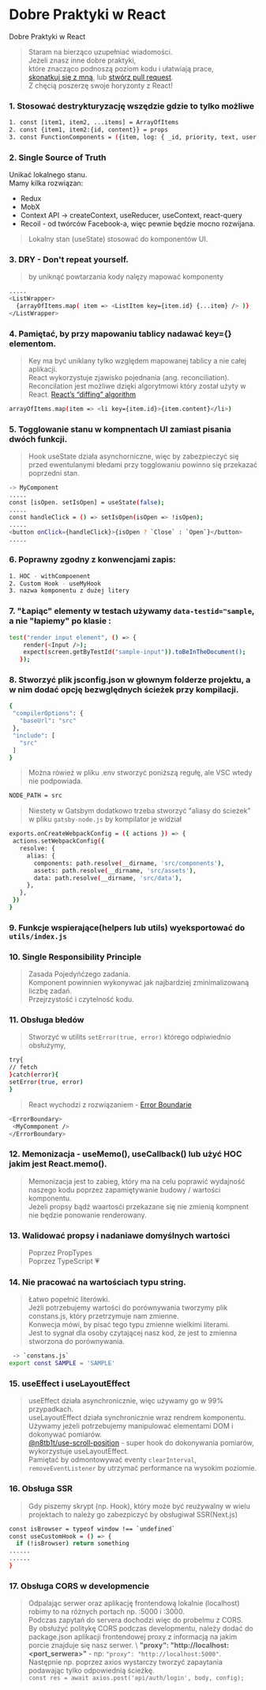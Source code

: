 # Dobre Praktyki w React

Dobre Praktyki w React

> Staram na bierząco uzupełniać wiadomości.\
> Jeżeli znasz inne dobre praktyki,\
> które znacząco podnoszą poziom kodu i ułatwiają prace, \
> [skonatkuj się z mną], lub [stwórz pull request].\
> Z chęcią poszerzę swoje horyzonty z React!

### 1. Stosować destrykturyzację wszędzie gdzie to tylko możliwe

```bash
1. const [item1, item2, ...items] = ArrayOfItems
2. const {item1, item2:{id, content}} = props
3. const FunctionComponents = ({item, log: { _id, priority, text, user, created }}) => {...........});
```

### 2. Single Source of Truth 
Unikać lokalnego stanu.\
Mamy kilka rozwiązan:
- Redux 
- MobX 
- Context API -> createContext, useReducer, useContext, react-query
- Recoil - od twórców Facebook-a, więc pewnie będzie mocno rozwijana.

> Lokalny stan (useState) stosować do komponentów UI.

### 3. DRY - Don't repeat yourself.

> by uniknąć powtarzania kody nalęzy mapować komponenty

```bash
.....
<ListWrapper>
  {arrayOfItems.map( item => <ListItem key={item.id} {...item} /> )}
</ListWrapper>
```

### 4. Pamiętać, by przy mapowaniu tablicy nadawać key={} elementom.

> Key ma być uniklany tylko względem mapowanej tablicy a nie całej aplikacji.\
> React wykorzystuje zjawisko pojednania (ang. reconciliation). \
> Reconcilation jest możliwe dzięki algorytmowi który został użyty w React. [React’s “diffing” algorithm]

```bash
arrayOfItems.map(item => <li key={item.id}>{item.content}</li>)
```

### 5. Togglowanie stanu w kompnentach UI zamiast pisania dwóch funkcji.

> Hook useState działa asynchorniczne, więc by zabezpieczyć się przed ewentulanymi błedami przy togglowaniu powinno się przekazać poprzedni stan.

```bash
-> MyComponent
.....
const [isOpen. setIsOpen] = useState(false);
.....
const handleClick = () => setIsOpen(isOpen => !isOpen);
.....
<button onClick={handleClick}>{isOpen ? `Close` : `Open`}</button>
.....
```

### 6. Poprawny zgodny z konwencjami zapis:

```bash
1. HOC - withCompoenent
2. Custom Hook - useMyHook
3. nazwa komponentu z dużej litery
```

### 7. "Łapiąc" elementy w testach używamy `data-testid="sample`, a nie "łapiemy" po klasie :

```bash
test("render input element", () => {
    render(<Input />);
    expect(screen.getByTestId("sample-input")).toBeInTheDocument();
   });
```

### 8. Stworzyć plik jsconfig.json w głownym folderze projektu, a w nim dodać opcję bezwględnych ścieżek przy kompilacji.

```bash
{
 "compilerOptions": {
   "baseUrl": "src"
 },
 "include": [
   "src"
 ]
}
```

> Można rówież w pliku .env stworzyć poniższą regułę, ale VSC wtedy nie podpowiada.

```bash
NODE_PATH = src
```

> Niestety w Gatsbym dodatkowo trzeba stworzyć "aliasy do ścieżek" w pliku `gatsby-node.js` by kompilator je widział

```bash
exports.onCreateWebpackConfig = ({ actions }) => {
 actions.setWebpackConfig({
   resolve: {
     alias: {
       components: path.resolve(__dirname, 'src/components'),
       assets: path.resolve(__dirname, 'src/assets'),
       data: path.resolve(__dirname, 'src/data'),
     },
   },
 })
}
```

### 9. Funkcje wspierające(helpers lub utils) wyeksportować do `utils/index.js`

### 10. Single Responsibility Principle

> Zasada Pojedyńćzego zadania.\
> Komponent powinnien wykonywać jak najbardziej zminimalizowaną liczbę zadań. \
> Przejrzystość i czytelność kodu.

### 11. Obsługa błedów

> Stworzyć w utilits `setError(true, error)` którego odpiwiednio obsłużymy,

```bash
try{
// fetch
}catch(error){
setError(true, error)
}
```

> React wychodzi z rozwiązaniem - [Error Boundarie]

```bash
<ErrorBoundary>
 <MyCommponent />
</ErrorBoundary>
```

### 12. Memonizacja - useMemo(), useCallback() lub użyć HOC jakim jest React.memo().

> Memonizacja jest to zabieg, który ma na celu poprawić wydajność naszego kodu poprzez zapamiętywanie budowy / wartości komponentu.\
> Jeżeli propsy bądź waartosći przekazane się nie zmienią kompnent nie będzie ponowanie renderowany.

### 13. Walidować propsy i nadaniawe domyślnych wartości

> Poprzez PropTypes \
> Poprzez TypeScript :heartpulse:

### 14. Nie pracować na wartościach typu string.

> Łatwo popełnić literówki. \
> Jeżli potrzebujemy wartości do porównywania tworzymy plik constans.js, który przetrzymuje nam zmienne.\
> Konwecja mówi, by pisać tego typu zmienne wielkimi literami.\
> Jest to sygnał dla osoby czytającej nasz kod, że jest to zmienna stworzona do porównywania.

```bash
 -> `constans.js`
export const SAMPLE = 'SAMPLE'
```

### 15. useEffect i useLayoutEffect

> useEffect działa asynchronicznie, więc używamy go w 99% przypadkach. \
> useLayoutEffect działa synchronicznie wraz rendrem komponentu. Używamy jeżeli potrzebujemy manipulować elementami DOM i dokonywać pomiarów. \
> [@n8tb1t/use-scroll-position] - super hook do dokonywania pomiarów, wykorzystuje useLayoutEffect. \
> Pamiętać by odmontowywać eventy `clearInterval`, `removeEventListener` by utrzymać performance na wysokim poziomie.

### 16. Obsługa SSR 
> Gdy piszemy skrypt (np. Hook), który może być reużywalny w wielu projektach to należy go zabezpiczyć by obsługiwał SSR(Next.js)
```bash
const isBrowser = typeof window !== `undefined`
const useCustomHook = () => {
  if (!isBrowser) return something
......
......
}

```

### 17. Obsługa CORS w developmencie
> Odpalając serwer oraz aplikację frontendową lokalnie (localhost) robimy to na różnych portach np. :5000 i :3000. \
> Podczas zapytań do servera dochodzi więc do probelmu z CORS. \
> By obsłużyć politykę CORS podczas developmentu, należy dodać do package.json aplikacji frontendowej proxy z informacją na jakim porcie znajduje się nasz serwer. \ 
> **"proxy": "http://localhost:<port_serwera>"** - np: `"proxy": "http://localhost:5000"`. \
> Następnie np. poprzez axios wystarczy tworzyć zapaytania podawając tylko odpowiednią ścieżkę. \
> `const res = await axios.post('api/auth/login', body, config);`



[skonatkuj się z mną]: https://www.linkedin.com/in/igor-dudek-96a87611a/
[stwórz pull request]: https://github.com/dudek-igor/Dobre_Praktyki_w_React/pulls
[error boundarie]: https://medium.com/swlh/understanding-reacts-error-boundaries-c15db8229d97
[@n8tb1t/use-scroll-position]: https://www.npmjs.com/package/@n8tb1t/use-scroll-position
[React’s “diffing” algorithm]:https://pl.reactjs.org/docs/reconciliation.html
